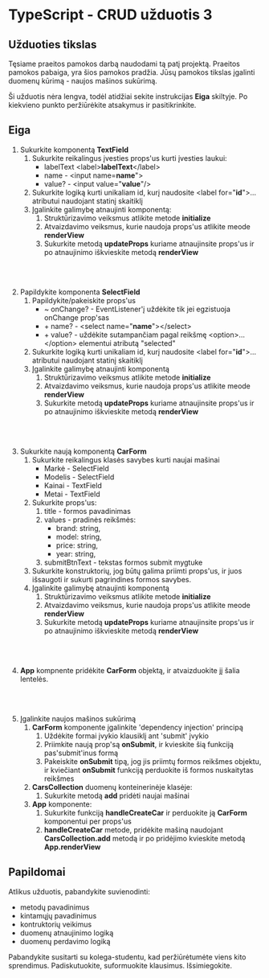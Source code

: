# TypeScript - CRUD užduotis 3

## Užduoties tikslas

Tęsiame praeitos pamokos darbą naudodami tą patį projektą. Praeitos pamokos pabaiga, yra šios pamokos pradžia.
Jūsų pamokos tikslas įgalinti duomenų kūrimą - naujos mašinos sukūrimą.

Ši užduotis nėra lengva, todėl atidžiai sekite instrukcijas __Eiga__ skiltyje. Po kiekvieno punkto peržiūrėkite atsakymus ir pasitikrinkite. 


## Eiga
1. Sukurkite komponentą __TextField__
   1. Sukurkite reikalingus įvesties props'us kurti įvesties laukui:
      * labelText &lt;label&gt;__labelText__&lt;/label&gt;
      * name - &lt;input name=__name__"&gt;
      * value? - &lt;input value="__value__"/&gt; 
   2. Sukurkite logiką kurti unikaliam id, kurį naudosite &lt;label for="__id__"&gt;... atributui naudojant statinį skaitiklį
   3. Įgalinkite galimybę atnaujinti komponentą:
      1. Struktūrizavimo veiksmus atlikite metode __initialize__
      2. Atvaizdavimo veiksmus, kurie naudoja props'us atlikite meode __renderView__
      3. Sukurkite metodą __updateProps__ kuriame atnaujinsite props'us ir po atnaujinimo iškvieskite metodą __renderView__
<br/>
<br/>

2. Papildykite komponenta __SelectField__
   1. Papildykite/pakeiskite props'us
      * ~ onChange? - EventListener'į uždėkite tik jei egzistuoja onChange prop'sas
      * \+ name? - &lt;select name="__name__"&gt;&lt;/select&gt;
      * \+ value? - uždėkite sutampančiam pagal reikšmę &lt;option&gt;...&lt;/option&gt; elementui atributą "selected" 
   2. Sukurkite logiką kurti unikaliam id, kurį naudosite &lt;label for="__id__"&gt;... atributui naudojant statinį skaitiklį
   3. Įgalinkite galimybę atnaujinti komponentą
      1. Struktūrizavimo veiksmus atlikite metode __initialize__
      2. Atvaizdavimo veiksmus, kurie naudoja props'us atlikite meode __renderView__
      3. Sukurkite metodą __updateProps__ kuriame atnaujinsite props'us ir po atnaujinimo
    iškvieskite metodą __renderView__
<br/>
<br/>

3. Sukurkite naują komponentą __CarForm__
   1. Sukurkite reikalingus klasės savybes kurti naujai mašinai
      * Markė - SelectField
      * Modelis - SelectField
      * Kainai - TextField
      * Metai - TextField
   2. Sukurkite props'us:
      1. title - formos pavadinimas
      2. values - pradinės reikšmės:
         * brand: string,
         * model: string,
         * price: string,
         * year: string,
      3. submitBtnText - tekstas formos submit mygtuke
   3. Sukurkite konstruktorių, jog būtų galima priimti props'us, ir juos išsaugoti ir sukurti pagrindines formos savybes.
   4.  Įgalinkite galimybę atnaujinti komponentą
       1. Struktūrizavimo veiksmus atlikite metode __initialize__
       2. Atvaizdavimo veiksmus, kurie naudoja props'us atlikite meode __renderView__
       3. Sukurkite metodą __updateProps__ kuriame atnaujinsite props'us ir po atnaujinimo
    iškvieskite metodą __renderView__
<br />
<br />

4. __App__ kompnente pridėkite __CarForm__ objektą, ir atvaizduokite jį šalia lentelės.
<br />
<br />

5. Įgalinkite naujos mašinos sukūrimą
   1.  __CarForm__ komponente įgalinkite 'dependency injection' principą
       1. Uždėkite formai įvykio klausiklį ant 'submit' įvykio
       2. Priimkite naują prop'są __onSubmit__, ir kvieskite šią funkciją pas'submit'inus formą
       3. Pakeiskite __onSubmit__ tipą, jog jis priimtų formos reikšmes objektu, ir kviečiant __onSubmit__ funkciją perduokite iš formos nuskaitytas reikšmes
   2.  __CarsCollection__ duomenų konteinerinėje klasėje:
       1. Sukurkite metodą __add__ pridėti naujai mašinai
   3.  __App__ komponente:
       1. Sukurkite funkciją __handleCreateCar__ ir perduokite ją __CarForm__ komponentui per props'us
       2. __handleCreateCar__ metode, pridėkite mašiną naudojant __CarsCollection.add__ metodą ir po pridėjimo kvieskite metodą __App.renderView__

## Papildomai

Atlikus užduotis, pabandykite suvienodinti:
  * metodų pavadinimus
  * kintamųjų pavadinimus
  * kontruktorių veikimus
  * duomenų atnaujinimo logiką
  * duomenų perdavimo logiką
  
Pabandykite susitarti su kolega-studentu, kad peržiūrėtumėte viens kito sprendimus. 
Padiskutuokite, suformuokite klausimus. Išsimiegokite.
